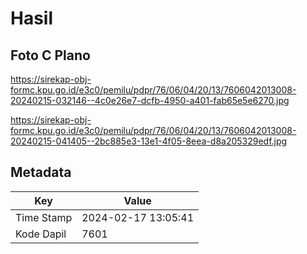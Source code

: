 # Hasil

## Foto C Plano

https://sirekap-obj-formc.kpu.go.id/e3c0/pemilu/pdpr/76/06/04/20/13/7606042013008-20240215-032146--4c0e26e7-dcfb-4950-a401-fab65e5e6270.jpg

https://sirekap-obj-formc.kpu.go.id/e3c0/pemilu/pdpr/76/06/04/20/13/7606042013008-20240215-041405--2bc885e3-13e1-4f05-8eea-d8a205329edf.jpg


## Metadata

| Key        | Value               |
| ---------- | ------------------- |
| Time Stamp | 2024-02-17 13:05:41 |
| Kode Dapil | 7601                |



